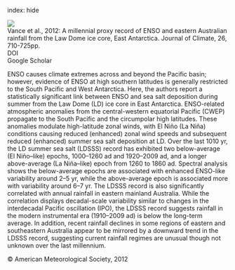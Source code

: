 index: hide

<div class="Citation">
    <div class="Citation-thumb CitationThumb-linked"  data-href="https://doi.org/10.1175/jcli-d-12-00003.1">
      <img src="https://static.claimspace.cloud/climate-study-static/refs/thumbs/14/Vance_et_al_2012-thumb.png" />
    </div>

  <div class="Citation-body">
    <div class="Citation-text">Vance et al., 2012: A millennial proxy record of ENSO and eastern Australian rainfall from the Law Dome ice core, East Antarctica. <span class="Article-journal">Journal of Climate, </span><span class="Article-volume">26, </span>710-725pp.</div>
    <div class="Citation-links">
      <div class="CitationLink" data-href="https://doi.org/10.1175/jcli-d-12-00003.1">
        <div class="CitationLink-icon CitationLink-Doi"></div>
        <div class="CitationLink-text">DOI</div>
      </div>
      <div class="CitationLink" data-href="https://scholar.google.com/scholar?q=10.1175/jcli-d-12-00003.1">
        <div class="CitationLink-icon CitationLink-Scholar"></div>
        <div class="CitationLink-text">Google Scholar</div>
      </div>
    </div>
  </div>
</div>

ENSO causes climate extremes across and beyond the Pacific basin; however, evidence of ENSO at high southern latitudes is generally restricted to the South Pacific and West Antarctica. Here, the authors report a statistically significant link between ENSO and sea salt deposition during summer from the Law Dome (LD) ice core in East Antarctica. ENSO-related atmospheric anomalies from the central-western equatorial Pacific (CWEP) propagate to the South Pacific and the circumpolar high latitudes. These anomalies modulate high-latitude zonal winds, with El Niño (La Niña) conditions causing reduced (enhanced) zonal wind speeds and subsequent reduced (enhanced) summer sea salt deposition at LD. Over the last 1010 yr, the LD summer sea salt (LDSSS) record has exhibited two below-average (El Niño–like) epochs, 1000–1260 ad and 1920–2009 ad, and a longer above-average (La Niña–like) epoch from 1260 to 1860 ad. Spectral analysis shows the below-average epochs are associated with enhanced ENSO-like variability around 2–5 yr, while the above-average epoch is associated more with variability around 6–7 yr. The LDSSS record is also significantly correlated with annual rainfall in eastern mainland Australia. While the correlation displays decadal-scale variability similar to changes in the interdecadal Pacific oscillation (IPO), the LDSSS record suggests rainfall in the modern instrumental era (1910–2009 ad) is below the long-term average. In addition, recent rainfall declines in some regions of eastern and southeastern Australia appear to be mirrored by a downward trend in the LDSSS record, suggesting current rainfall regimes are unusual though not unknown over the last millennium.

<div class="Citation-copy">
&copy; American Meteorological Society, 2012
</div>